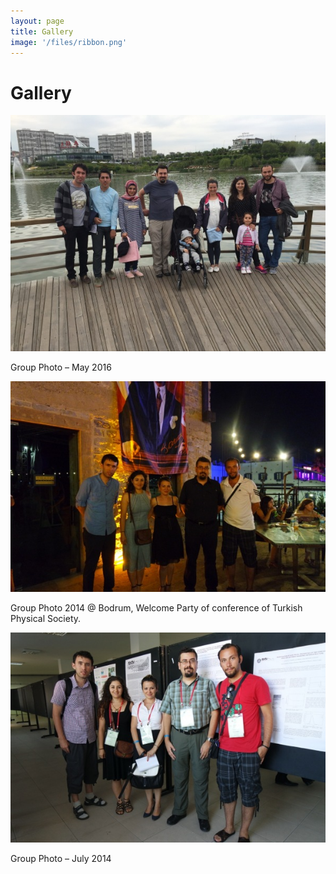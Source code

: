 ```yaml
---
layout: page
title: Gallery
image: '/files/ribbon.png'
---
```


# Gallery
![Image](files/gallery/grup3.jpg)

Group Photo – May 2016

![Image](files/gallery/grup2.jpg)

Group Photo 2014 @ Bodrum, Welcome Party of conference of Turkish Physical Society.

![Image](files/gallery/grup1.jpg)

Group Photo – July 2014
